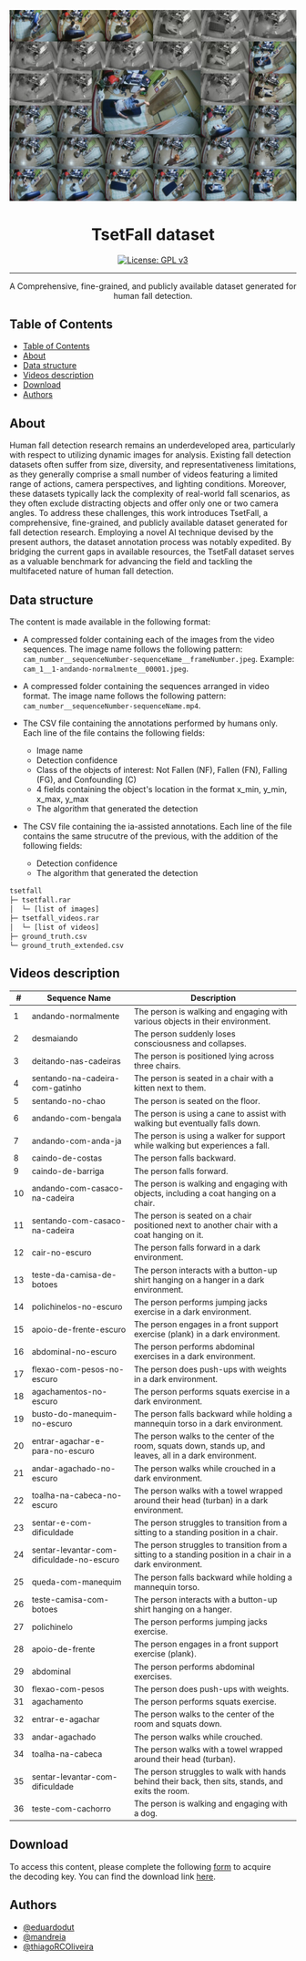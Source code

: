 <p align="center">
  <a href="" rel="noopener">
 <img src="./img/header.jpg" alt="Project logo"></a>
</p>

<h1 align="center">TsetFall dataset</h1>

<div align="center">

<!-- [![Status](https://img.shields.io/badge/status-active-success.svg)]()
[![GitHub Issues](https://img.shields.io/github/issues/kylelobo/The-Documentation-Compendium.svg)](https://github.com/kylelobo/The-Documentation-Compendium/issues)
[![GitHub Pull Requests](https://img.shields.io/github/issues-pr/kylelobo/The-Documentation-Compendium.svg)](https://github.com/kylelobo/The-Documentation-Compendium/pulls) -->
[![License: GPL v3](https://img.shields.io/badge/License-GPLv3-blue.svg)](/LICENSE)

</div>

---

<p align="center">A Comprehensive, fine-grained, and publicly available dataset generated for human fall detection. <br> 
</p>

## Table of Contents

- [Table of Contents](#table-of-contents)
- [About ](#about-)
- [Data structure ](#data-structure-)
- [Videos description ](#videos-description-)
- [Download ](#download-)
- [Authors ](#authors-)
<!-- - [Acknowledgments](#acknowledgement) -->

## About <a name = "about"></a>

Human fall detection research remains an underdeveloped
area, particularly with respect to utilizing dynamic
images for analysis. Existing fall detection datasets often suffer
from size, diversity, and representativeness limitations, as they
generally comprise a small number of videos featuring a limited
range of actions, camera perspectives, and lighting conditions.
Moreover, these datasets typically lack the complexity of real-world
fall scenarios, as they often exclude distracting objects and
offer only one or two camera angles. To address these challenges,
this work introduces TsetFall, a comprehensive, fine-grained, and
publicly available dataset generated for fall detection research.
Employing a novel AI technique devised by the present authors,
the dataset annotation process was notably expedited. By bridging
the current gaps in available resources, the TsetFall dataset
serves as a valuable benchmark for advancing the field and
tackling the multifaceted nature of human fall detection.

## Data structure <a name = "data_description"></a>


The content is made available in the following format:

  - A compressed folder containing each of the images from the video sequences. The image name follows the following pattern: `cam_number__sequenceNumber-sequenceName__frameNumber.jpeg`. Example: `cam_1__1-andando-normalmente__00001.jpeg`.

  - A compressed folder containing the sequences arranged in video format. The image name follows the following pattern: `cam_number__sequenceNumber-sequenceName.mp4`.

  - The CSV file containing the annotations performed by humans only. Each line of the file contains the following fields:

    - Image name
    - Detection confidence
    - Class of the objects of interest: Not Fallen (NF), Fallen (FN), Falling (FG), and Confounding (C)
    - 4 fields containing the object's location in the format x_min, y_min, x_max, y_max
    - The algorithm that generated the detection

  - The CSV file containing the ia-assisted annotations. Each line of the file contains the same strucutre of the previous, with the addition of the following fields:
    - Detection confidence
    - The algorithm that generated the detection


```
tsetfall
├─ tsetfall.rar
│  └─ [list of images]
├─ tsetfall_videos.rar
│  └─ [list of videos]
├─ ground_truth.csv 
└─ ground_truth_extended.csv 
```
## Videos description <a name = "video_description"></a>

|#|Sequence Name|Description|
|-|-------------|-----------|
|1|andando-normalmente|The person is walking and engaging with various objects in their environment.|
|2|desmaiando|The person suddenly loses consciousness and collapses.|
|3|deitando-nas-cadeiras|The person is positioned lying across three chairs.|
|4|sentando-na-cadeira-com-gatinho|The person is seated in a chair with a kitten next to them.|
|5|sentando-no-chao|The person is seated on the floor.|
|6|andando-com-bengala |The person is using a cane to assist with walking but eventually falls down.|
|7|andando-com-anda-ja|The person is using a walker for support while walking but experiences a fall.|
|8|caindo-de-costas|The person falls backward.|
|9|caindo-de-barriga|The person falls forward.|
|10|andando-com-casaco-na-cadeira|The person is walking and engaging with objects, including a coat hanging on a chair.|
|11|sentando-com-casaco-na-cadeira|The person is seated on a chair positioned next to another chair with a coat hanging on it.|
|12|cair-no-escuro|The person falls forward in a dark environment.|
|13|teste-da-camisa-de-botoes|The person interacts with a button-up shirt hanging on a hanger in a dark environment.|
|14|polichinelos-no-escuro|The person performs jumping jacks exercise in a dark environment.|
|15|apoio-de-frente-escuro|The person engages in a front support exercise (plank) in a dark environment.|
|16|abdominal-no-escuro|The person performs abdominal exercises in a dark environment.|
|17|flexao-com-pesos-no-escuro|The person does push-ups with weights in a dark environment.|
|18|agachamentos-no-escuro|The person performs squats exercise in a dark environment.|
|19|busto-do-manequim-no-escuro|The person falls backward while holding a mannequin torso in a dark environment.|
|20|entrar-agachar-e-para-no-escuro|The person walks to the center of the room, squats down, stands up, and leaves, all in a dark environment.|
|21|andar-agachado-no-escuro|The person walks while crouched in a dark environment.|
|22|toalha-na-cabeca-no-escuro|The person walks with a towel wrapped around their head (turban) in a dark environment.|
|23|sentar-e-com-dificuldade|The person struggles to transition from a sitting to a standing position in a chair.|
|24|sentar-levantar-com-dificuldade-no-escuro|The person struggles to transition from a sitting to a standing position in a chair in a dark environment.|
|25|queda-com-manequim|The person falls backward while holding a mannequin torso.|
|26|teste-camisa-com-botoes|The person interacts with a button-up shirt hanging on a hanger.|
|27|polichinelo|The person performs jumping jacks exercise.|
|28|apoio-de-frente|The person engages in a front support exercise (plank).|
|29|abdominal|The person performs abdominal exercises.|
|30|flexao-com-pesos|The person does push-ups with weights.|
|31|agachamento|The person performs squats exercise.|
|32|entrar-e-agachar|The person walks to the center of the room and squats down.|
|33|andar-agachado|The person walks while crouched.|
|34|toalha-na-cabeca|The person walks with a towel wrapped around their head (turban).|
|35|sentar-levantar-com-dificuldade|The person struggles to walk with hands behind their back, then sits, stands, and exits the room.|
|36|teste-com-cachorro|The person is walking and engaging with a dog.|



## Download <a name = "download"></a>
 
 To access this content, please complete the following [form](https://forms.gle/fxcDziZSrp4zL9Uc6) to acquire the decoding key. You can find the download link [here](https://mega.nz/folder/u9dynToD).

## Authors <a name = "authors"></a>

- [@eduardodut](https://github.com/eduardodut)
- [@mandreia](https://github.com/mandreia)
- [@thiagoRCOliveira](https://github.com/thiagoRCOliveira)

<!-- ## 🎉 Acknowledgements <a name = "acknowledgement"></a>

- Hat tip to anyone whose code was used
- Inspiration
- References -->

